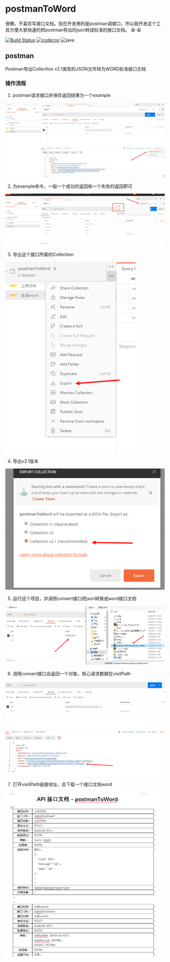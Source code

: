 # postmanToWord
很懒，不喜欢写接口文档。现在开发用的是postman调接口，所以就开发这个工具方便大家快速的把postman导出的json转成标准的接口文档。  :laughing:  :laughing: 

[![Build Status](https://travis-ci.org/zhexiao/office-parser.svg?branch=master)](https://travis-ci.org/zhexiao/office-parser)
[![codecov](https://codecov.io/gh/zhexiao/office-parser/branch/master/graph/badge.svg)](https://codecov.io/gh/zhexiao/office-parser)
![java](https://img.shields.io/badge/java->%3D1.13-blue)

## postman
Postman导出Collection v2.1类型的JSON文件转为WORD标准接口文档

### 操作流程
1. postman请求接口并保存返回结果为一个example

![Image text](./guide/postman/1.png)

2. 为example命令，一般一个成功的返回和一个失败的返回即可

![Image text](./guide/postman/2.png)

3. 导出这个接口所属的Collection

![Image text](./guide/postman/3.png)

4. 导出v2.1版本

![Image text](./guide/postman/4.png)

5. 运行这个项目，并调用convert接口把json转换成word接口文档

![Image text](./guide/postman/5.png)

6. 调用convert接口会返回一个对象，核心请求数据在visitPath

![Image text](./guide/postman/6.png)

7. 打开visitPath链接地址，会下载一个接口文档word

![Image text](./guide/postman/7.png)
